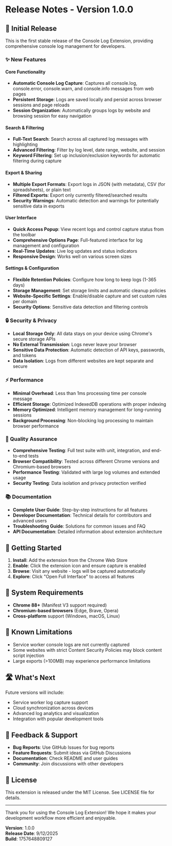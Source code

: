 
# Release Notes - Version 1.0.0

## 🎉 Initial Release

This is the first stable release of the Console Log Extension, providing comprehensive console log management for developers.

### ✨ New Features

#### Core Functionality
- **Automatic Console Log Capture**: Captures all console.log, console.error, console.warn, and console.info messages from web pages
- **Persistent Storage**: Logs are saved locally and persist across browser sessions and page reloads
- **Session Organization**: Automatically groups logs by website and browsing session for easy navigation

#### Search & Filtering
- **Full-Text Search**: Search across all captured log messages with highlighting
- **Advanced Filtering**: Filter by log level, date range, website, and session
- **Keyword Filtering**: Set up inclusion/exclusion keywords for automatic filtering during capture

#### Export & Sharing
- **Multiple Export Formats**: Export logs in JSON (with metadata), CSV (for spreadsheets), or plain text
- **Filtered Exports**: Export only currently filtered/searched results
- **Security Warnings**: Automatic detection and warnings for potentially sensitive data in exports

#### User Interface
- **Quick Access Popup**: View recent logs and control capture status from the toolbar
- **Comprehensive Options Page**: Full-featured interface for log management and configuration
- **Real-Time Updates**: Live log updates and status indicators
- **Responsive Design**: Works well on various screen sizes

#### Settings & Configuration
- **Flexible Retention Policies**: Configure how long to keep logs (1-365 days)
- **Storage Management**: Set storage limits and automatic cleanup policies
- **Website-Specific Settings**: Enable/disable capture and set custom rules per domain
- **Security Options**: Sensitive data detection and filtering controls

### 🔒 Security & Privacy
- **Local Storage Only**: All data stays on your device using Chrome's secure storage APIs
- **No External Transmission**: Logs never leave your browser
- **Sensitive Data Protection**: Automatic detection of API keys, passwords, and tokens
- **Data Isolation**: Logs from different websites are kept separate and secure

### ⚡ Performance
- **Minimal Overhead**: Less than 1ms processing time per console message
- **Efficient Storage**: Optimized IndexedDB operations with proper indexing
- **Memory Optimized**: Intelligent memory management for long-running sessions
- **Background Processing**: Non-blocking log processing to maintain browser performance

### 🧪 Quality Assurance
- **Comprehensive Testing**: Full test suite with unit, integration, and end-to-end tests
- **Browser Compatibility**: Tested across different Chrome versions and Chromium-based browsers
- **Performance Testing**: Validated with large log volumes and extended usage
- **Security Testing**: Data isolation and privacy protection verified

### 📚 Documentation
- **Complete User Guide**: Step-by-step instructions for all features
- **Developer Documentation**: Technical details for contributors and advanced users
- **Troubleshooting Guide**: Solutions for common issues and FAQ
- **API Documentation**: Detailed information about extension architecture

## 🚀 Getting Started

1. **Install**: Add the extension from the Chrome Web Store
2. **Enable**: Click the extension icon and ensure capture is enabled
3. **Browse**: Visit any website - logs will be captured automatically
4. **Explore**: Click "Open Full Interface" to access all features

## 🔧 System Requirements

- **Chrome 88+** (Manifest V3 support required)
- **Chromium-based browsers** (Edge, Brave, Opera)
- **Cross-platform** support (Windows, macOS, Linux)

## 📝 Known Limitations

- Service worker console logs are not currently captured
- Some websites with strict Content Security Policies may block content script injection
- Large exports (>100MB) may experience performance limitations

## 🛣️ What's Next

Future versions will include:
- Service worker log capture support
- Cloud synchronization across devices
- Advanced log analytics and visualization
- Integration with popular development tools

## 🤝 Feedback & Support

- **Bug Reports**: Use GitHub Issues for bug reports
- **Feature Requests**: Submit ideas via GitHub Discussions
- **Documentation**: Check README and user guides
- **Community**: Join discussions with other developers

## 📄 License

This extension is released under the MIT License. See LICENSE file for details.

---

Thank you for using the Console Log Extension! We hope it makes your development workflow more efficient and enjoyable.

**Version**: 1.0.0  
**Release Date**: 9/12/2025  
**Build**: 1757648809127
